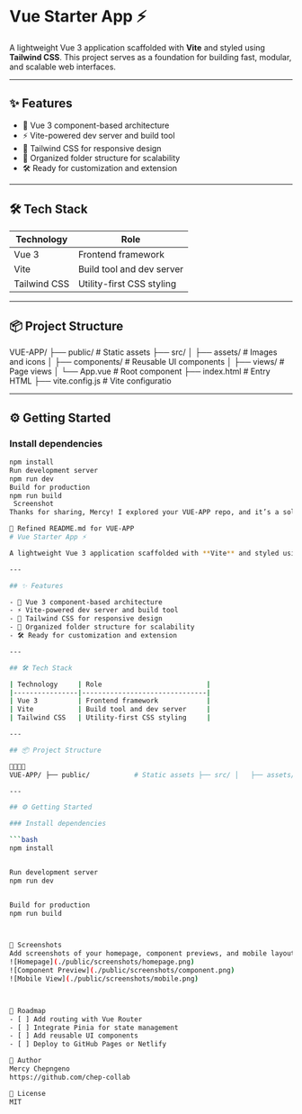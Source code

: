 # Vue Starter App ⚡

A lightweight Vue 3 application scaffolded with **Vite** and styled using **Tailwind CSS**. This project serves as a foundation for building fast, modular, and scalable web interfaces.

---

## ✨ Features

- 🧩 Vue 3 component-based architecture
- ⚡️ Vite-powered dev server and build tool
- 🎨 Tailwind CSS for responsive design
- 📁 Organized folder structure for scalability
- 🛠 Ready for customization and extension

---

## 🛠 Tech Stack

| Technology     | Role                          |
|----------------|-------------------------------|
| Vue 3          | Frontend framework            |
| Vite           | Build tool and dev server     |
| Tailwind CSS   | Utility-first CSS styling     |

---

## 📦 Project Structure
VUE-APP/ ├── public/           # Static assets ├── src/ │   ├── assets/       # Images and icons │   ├── components/   # Reusable UI components │   ├── views/        # Page views │   └── App.vue       # Root component ├── index.html        # Entry HTML ├── vite.config.js    # Vite configuratio

---

## ⚙️ Getting Started

### Install dependencies

```bash
npm install
Run development server
npm run dev
Build for production
npm run build
 Screenshot
Thanks for sharing, Mercy! I explored your VUE-APP repo, and it’s a solid Vue 3 + Vite starter—great for showcasing your frontend fundamentals. Let’s upgrade the README so it reflects your skills and makes the project recruiter-ready.

📝 Refined README.md for VUE-APP
# Vue Starter App ⚡

A lightweight Vue 3 application scaffolded with **Vite** and styled using **Tailwind CSS**. This project serves as a foundation for building fast, modular, and scalable web interfaces.

---

## ✨ Features

- 🧩 Vue 3 component-based architecture
- ⚡️ Vite-powered dev server and build tool
- 🎨 Tailwind CSS for responsive design
- 📁 Organized folder structure for scalability
- 🛠 Ready for customization and extension

---

## 🛠 Tech Stack

| Technology     | Role                          |
|----------------|-------------------------------|
| Vue 3          | Frontend framework            |
| Vite           | Build tool and dev server     |
| Tailwind CSS   | Utility-first CSS styling     |

---

## 📦 Project Structure


VUE-APP/ ├── public/           # Static assets ├── src/ │   ├── assets/       # Images and icons │   ├── components/   # Reusable UI components │   ├── views/        # Page views │   └── App.vue       # Root component ├── index.html        # Entry HTML ├── vite.config.js    # Vite configuration

---

## ⚙️ Getting Started

### Install dependencies

```bash
npm install


Run development server
npm run dev


Build for production
npm run build



📸 Screenshots
Add screenshots of your homepage, component previews, and mobile layout here.
![Homepage](./public/screenshots/homepage.png)
![Component Preview](./public/screenshots/component.png)
![Mobile View](./public/screenshots/mobile.png)



📌 Roadmap
- [ ] Add routing with Vue Router
- [ ] Integrate Pinia for state management
- [ ] Add reusable UI components
- [ ] Deploy to GitHub Pages or Netlify

👤 Author
Mercy Chepngeno
https://github.com/chep-collab

📄 License
MIT


